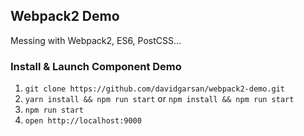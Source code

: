 ## Webpack2 Demo

Messing with Webpack2, ES6, PostCSS...

### Install & Launch Component Demo
1. `git clone https://github.com/davidgarsan/webpack2-demo.git`
2. `yarn install && npm run start` or `npm install && npm run start`
3. `npm run start`
4. `open http://localhost:9000`
